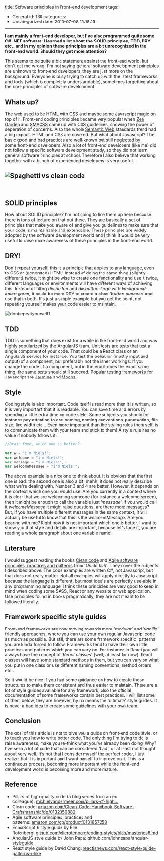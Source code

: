 title: Software principles in Front-end development
tags:
  - General
id: 130
categories:
  - Uncategorized
date: 2015-07-08 16:18:15
---

**I am mainly a front-end developer, but I've also programmed quite some C# .NET software. I learned a lot about the SOLID principles, TDD, DRY etc.. and in my opinion these principles are a bit unrecognized in the front-end world. Should they get more attention?**

<!-- more -->

This seems to be quite a big statement against the front-end world, but don't get me wrong. I'm not saying general software development principles are unknown to front-end developers, they are just more on the background. Everyone is busy trying to catch up with the latest frameworks and tools (which is completely understandable), sometimes forgetting about the core principles of software development.

## Whats up?

The web used to be HTML with CSS and maybe some Javascript magic on top of it. Front-end coding principles became very popular when [Zen Garden](http://www.csszengarden.com/) and [SMACSS](https://smacss.com/) came up with CSS guidelines, showing the power of seperation of concerns. Also the whole [Semantic Web](https://en.wikipedia.org/wiki/Semantic_Web) standards trend had a big impact. HTML and CSS are covered. But what about Javascript? The basic good and bad practices are well-known but still neglected by some front-end developers. Also a lot of front-end developers (like me) did not follow a specific software development study, so they did not learn general software principles at school. Therefore I also believe that working together with a bunch of experienced developers is very useful.

## ![Spaghetti vs clean code](clean-code.jpg)

&nbsp;

## SOLID principles

How about SOLID principles? I'm not going to line them up here because there is tons of lecture on that out there. They are basically a set of principles that make you aware of and give you guidelines to make sure that your code is maintainable and extendable. These principles are widely adopted by the software development world and I think it would be very useful to raise more awareness of these principles in the front-end world.

## DRY!

Don't repeat yourself, this is a principle that applies to any language, even to CSS or (generated) HTML! Instead of doing the same thing (slightly different) twice, it might be wise to create one functionality and use it twice, different languages or environments will have different ways of achieving this. Instead of filling _div.button_ and _div.button-large_ with _background-color: green,_ it could be more DRY to create a class '_button-success_' and use that in both. It's just a simple example but you get the point, not repeating yourself makes your code easier to maintain.

![dontrepeatyourself1](http://wecodetheweb.com/wp-content/uploads/2015/07/dontrepeatyourself1.jpg)

## TDD

TDD is something that does exist for a while in the front-end world and was highly popularized by the AngularJS team. Unit tests are tests that test a single component of your code. That could be a React class or an AngularJS service for instance. You test the behavior (mostly input and output) of a component, but preferably not the inner workings. If you change the code of a component, but in the end it does the exact same thing, the same tests should still succeed. Popular testing frameworks for Javascript are [Jasmine](http://jasmine.github.io/) and [Mocha](http://unitjs.com/guide/mocha.html).

## Style

Coding style is also important. Code itself is read more then it is written, so it is very important that it is readable. You can save time and errors by spending a little extra time on code style. Some subjects you should for instance pay attention to are: naming, naming conventions, punctuation, file size, line width etc... Even more important than the styling rules them self, is to communicate them with your team and stick to them! A style rule has no value if nobody follows it.
```javascript
//Brain food, which one is better?

var w = "i'm Niels!";
var welcome = "i'm Niels!";
var message = "i'm Niels!";
var welcomeMessage = "i'm Niels!";
```

The above example is a nice one to think about. It is obvious that the first one is bad, the second one is also a bit, mehh, it does not really describe what we're dealing with. Number 3 and 4 are better. However, it depends on the context which one you would use. Are you currently in a context where it is clear that we are welcoming someone (for instance a welcome screen), then it might be enough to call the variable just '_message_'. If you would call it _welcomeMessage_ it might raise questions, are there more messages? But, if you have multiple different messages in the same context, it will actually be useful to know that this is the _welcomeMessage_. Are you bearing with me? Right now it is not important which one is better. I want to show you that style and details are important, because let's face it, you are reading a whole paragraph about one variable name!

## Literature

I would suggest reading the books [Clean code](http://www.amazon.com/Clean-Code-Handbook-Software-Craftsmanship/dp/0132350882/ref=pd_bxgy_14_img_y) and [Agile software principles, practices and patterns](http://www.amazon.com/gp/product/0131857258/ref=pd_lpo_sbs_dp_ss_2?pf_rd_p=1944687442&amp;pf_rd_s=lpo-top-stripe-1&amp;pf_rd_t=201&amp;pf_rd_i=0135974445&amp;pf_rd_m=ATVPDKIKX0DER&amp;pf_rd_r=1EMYH9XHDMWW2WCNRF3Q) from '_Uncle bob_'. They cover the subjects I described above. The code examples are written C#, not Javascript, but that does not really matter. Not all examples will apply directly to Javascript because the language is different, but most idea's are perfectly use-able in any programming language. I think these principles are very good to keep in mind when coding some SASS, React or any website or web application. Use principles found in books pragmatically, they are not meant to be followed literally.

## Framework specific style guides

Front-end frameworks are now moving towards more '_modular_' and '_vanilla_' friendly approaches, where you can use your own regular Javascript code as much as possible. But still, there are some framework specific 'patterns' you are kinda forced to follow. Frameworks tend to have their own little practices and patterns which you can vary on. For instance in React you will always have the concept of '_React classes_' (well, at least for now). React classes will have some standard methods in them, but you can vary on what you put in one class or use different naming conventions, method orders etc..

So it would be nice if you had some guidance on how to create these structures to make them consistent and thus easier to maintain. There are a lot of style guides available for any framework, also the official documentation of some frameworks contain best practices. I will list some of them below, they are however, by no means the 'ultimate' style guides. It is never a bad idea to create some guidelines with your own team.

## Conclusion

The goal of this article is not to give you a guide on front-end code style, or to teach you how to write better code. The only thing I'm trying to do is raise awareness, make you re-think what you've already been doing. Why? I've seen a lot of code that can be considered 'bad', or at least not thought about very well. It's not that I consider myself the perfect coder, I just realize that it is important and I want myself to improve on it. This is a continuous process, becoming more important while the front-end development world is becoming more and more mature.

## Reference

- Pillars of high quality code (a blog series from an ex colleague): [michielvandermeer.com/pillars-of-high...](http://michielvandermeer.com/pillars-of-high-quality-code-introduction/)
- Clean code: [amazon.com/Clean-Code-Handbook-Software-Craftsmanship/dp/0132350882](http://www.amazon.com/Clean-Code-Handbook-Software-Craftsmanship/dp/0132350882/ref=pd_bxgy_14_img_y)
- Agile software principles, practices and patterns: [amazon.com/gp/product/0131857258](http://www.amazon.com/gp/product/0131857258/ref=pd_lpo_sbs_dp_ss_2?pf_rd_p=1944687442&amp;pf_rd_s=lpo-top-stripe-1&amp;pf_rd_t=201&amp;pf_rd_i=0135974445&amp;pf_rd_m=ATVPDKIKX0DER&amp;pf_rd_r=1EMYH9XHDMWW2WCNRF3Q)
- EcmaScript 6 style guide by Elie Rotenberg: [github.com/elierotenberg/coding-styles/blob/master/es6.md](https://github.com/elierotenberg/coding-styles/blob/master/es6.md)
- AngularJS style guide by John Papa: [github.com/johnpapa/angular-styleguide](https://github.com/johnpapa/angular-styleguide)
- React style guide by David Chang: [reactjsnews.com/react-style-guide-patterns-i-like](https://reactjsnews.com/react-style-guide-patterns-i-like/)
